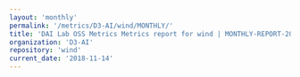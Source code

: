 ```yaml
---
layout: 'monthly'
permalink: '/metrics/D3-AI/wind/MONTHLY/'
title: 'DAI Lab OSS Metrics Metrics report for wind | MONTHLY-REPORT-2018-11-14'
organization: 'D3-AI'
repository: 'wind'
current_date: '2018-11-14'
---
```

